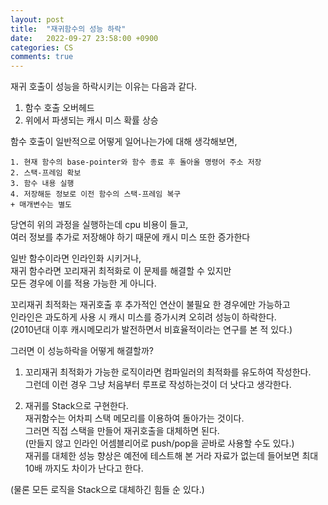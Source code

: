 ```yaml
---
layout: post
title:  "재귀함수의 성능 하락"
date:   2022-09-27 23:58:00 +0900
categories: CS
comments: true
---
```

재귀 호출이 성능을 하락시키는 이유는 다음과 같다.  
1. 함수 호출 오버헤드  
2. 위에서 파생되는 캐시 미스 확률 상승

함수 호출이 일반적으로 어떻게 일어나는가에 대해 생각해보면,  
```
1. 현재 함수의 base-pointer와 함수 종료 후 돌아올 명령어 주소 저장  
2. 스택-프레임 확보  
3. 함수 내용 실행  
4. 저장해둔 정보로 이전 함수의 스택-프레임 복구  
+ 매개변수는 별도
```

당연히 위의 과정을 실행하는데 cpu 비용이 들고,  
여러 정보를 추가로 저장해야 하기 때문에 캐시 미스 또한 증가한다  

일반 함수이라면 인라인화 시키거나,  
재귀 함수라면 꼬리재귀 최적화로 이 문제를 해결할 수 있지만  
모든 경우에 이를 적용 가능한 게 아니다.  

꼬리재귀 최적화는 재귀호출 후 추가적인 연산이 불필요 한 경우에만 가능하고  
인라인은 과도하게 사용 시 캐시 미스를 증가시켜 오히려 성능이 하락한다.  
(2010년대 이후 캐시메모리가 발전하면서 비효율적이라는 연구를 본 적 있다.)

그러면 이 성능하락을 어떻게 해결할까?  

1. 꼬리재귀 최적화가 가능한 로직이라면 컴파일러의 최적화를 유도하여 작성한다.  
그런데 이런 경우 그냥 처음부터 루프로 작성하는것이 더 낫다고 생각한다.  

2. 재귀를 Stack으로 구현한다.  
재귀함수는 어차피 스택 메모리를 이용하여 돌아가는 것이다.  
그러면 직접 스택을 만들어 재귀호출을 대체하면 된다.  
(만들지 않고 인라인 어셈블리어로 push/pop을 곧바로 사용할 수도 있다.)  
재귀를 대체한 성능 향상은 예전에 테스트해 본 거라 자료가 없는데 들어보면 최대 10배 까지도 차이가 난다고 한다.  

(물론 모든 로직을 Stack으로 대체하긴 힘들 순 있다.)
